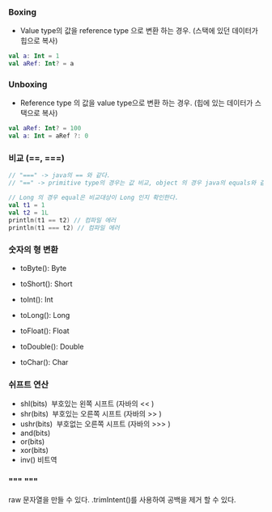 ### Boxing 
- Value type의 값을 reference type 으로 변환 하는 경우. (스택에 있던 데이터가 힙으로 복사)

```kotlin
val a: Int = 1
val aRef: Int? = a
```

### Unboxing
- Reference type 의 값을 value type으로 변환 하는 경우. (힙에 있는 데이터가 스택으로 복사)

```kotlin
val aRef: Int? = 100
val a: Int = aRef ?: 0
```

### 비교 (==, ===)
```kotlin
// "===" -> java의 == 와 같다.
// "==" -> primitive type의 경우는 값 비교, object 의 경우 java의 equals와 같다.

// Long 의 경우 equal은 비교대상이 Long 인지 확인한다.
val t1 = 1
val t2 = 1L
println(t1 == t2) // 컴파일 에러
println(t1 === t2) // 컴파일 에러
```

### 숫자의 형 변환
- toByte(): Byte
- toShort(): Short
- toInt(): Int

- toLong(): Long
- toFloat(): Float 
- toDouble(): Double 
- toChar(): Char

### 쉬프트 연산
- shl(bits) ­ 부호있는 왼쪽 시프트 (자바의 << )
- shr(bits) ­ 부호있는 오른쪽 시프트 (자바의 >> )
- ushr(bits) ­ 부호없는 오른쪽 시프트 (자바의 >>> )
- and(bits)
- or(bits)
- xor(bits)
- inv() ­비트역

### """ """
raw 문자열을 만들 수 있다. .trimIntent()를 사용하여 공백을 제거 할 수 있다.
